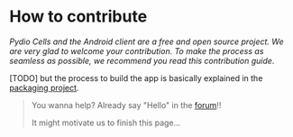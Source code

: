 # How to contribute

*Pydio Cells and the Android client are a free and open source project. We are very glad to welcome
your contribution. To make the process as seamless as possible, we recommend you read this
contribution guide*.

[TODO] but the process to build the app is basically explained in the [packaging project](https://github.com/pydio/cells-android-app). 

> You wanna help?  Already say "Hello" in the [forum](https://forum.pydio.com)!!
> 
> It might motivate us to finish this page...
